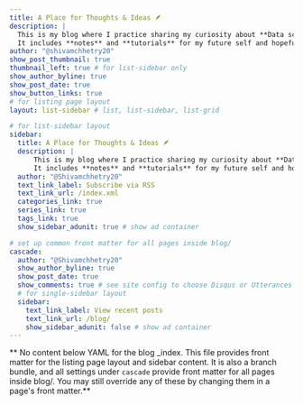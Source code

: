 ```yaml
---
title: A Place for Thoughts & Ideas 🪶 
description: |
  This is my blog where I practice sharing my curiosity about **Data science**.
  It includes **notes** and **tutorials** for my future self and hopefully also for you.
author: "@shivamchhetry20"
show_post_thumbnail: true
thumbnail_left: true # for list-sidebar only
show_author_byline: true
show_post_date: true
show_button_links: true
# for listing page layout
layout: list-sidebar # list, list-sidebar, list-grid

# for list-sidebar layout
sidebar: 
  title: A Place for Thoughts & Ideas 🪶
  description: |
      This is my blog where I practice sharing my curiosity about **Data science**.
      It includes **notes** and **tutorials** for my future self and hopefully also for you.
  author: "@Shivamchhetry20"
  text_link_label: Subscribe via RSS
  text_link_url: /index.xml
  categories_link: true
  series_link: true
  tags_link: true
  show_sidebar_adunit: true # show ad container

# set up common front matter for all pages inside blog/
cascade:
  author: "@Shivamchhetry20"
  show_author_byline: true
  show_post_date: true
  show_comments: true # see site config to choose Disqus or Utterances
  # for single-sidebar layout
  sidebar:
    text_link_label: View recent posts
    text_link_url: /blog/
    show_sidebar_adunit: false # show ad container
---
```


** No content below YAML for the blog _index. This file provides front matter for the listing page layout and sidebar content. It is also a branch bundle, and all settings under `cascade` provide front matter for all pages inside blog/. You may still override any of these by changing them in a page's front matter.**
